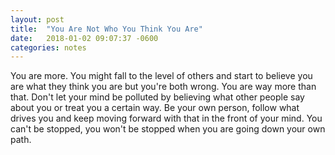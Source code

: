 ```yaml
---
layout: post
title:  "You Are Not Who You Think You Are"
date:   2018-01-02 09:07:37 -0600
categories: notes
---
```

You are more. You might fall to the level of others and start to believe you are what they think you are but you're both wrong. You are way more than that. Don't let your mind be polluted by believing what other people say about you or treat you a certain way. Be your own person, follow what drives you and keep moving forward with that in the front of your mind. You can't be stopped, you won't be stopped when you are going down your own path.
